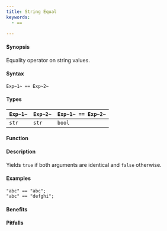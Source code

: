 ```yaml
---
title: String Equal
keywords:
  - ==

---
```


#### Synopsis

Equality operator on string values.

#### Syntax

`Exp~1~ == Exp~2~`

#### Types


| `Exp~1~` | `Exp~2~` | `Exp~1~ == Exp~2~`  |
| --- | --- | --- |
| `str`     |  `str`    | `bool`                |


#### Function

#### Description

Yields `true` if both arguments are identical and `false` otherwise.

#### Examples

```rascal-shell
"abc" == "abc";
"abc" == "defghi";
```

#### Benefits

#### Pitfalls

